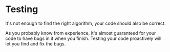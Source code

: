 # Testing

It's not enough to find the right algorithm, your code should also be correct. 

As you probably know from experience, it's almost guaranteed for your code to have bugs in it when you finish. Testing your code proactively will let you find and fix the bugs.

